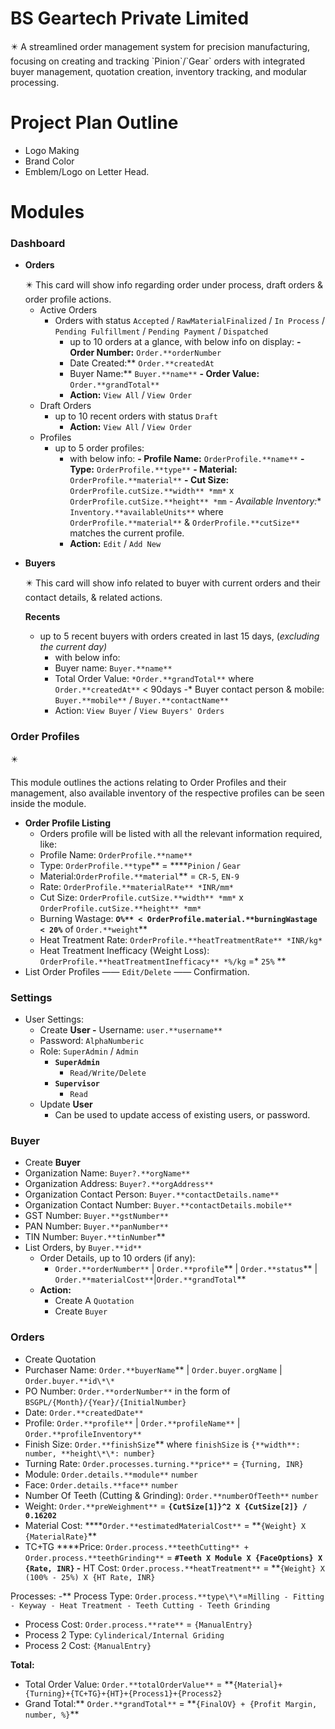 # BS Geartech Private Limited

<aside>
✴️ A streamlined order management system for precision manufacturing, focusing on creating and tracking `Pinion`/`Gear` orders with integrated buyer management, quotation creation, inventory tracking, and modular processing.

</aside>

# Project Plan Outline

- Logo Making
- Brand Color
- Emblem/Logo on Letter Head.

# Modules

### **Dashboard**

- **Orders**
    <aside>
    ✴️ This card will show info regarding order under process, draft orders & order profile actions.
    
    </aside>
    
    - Active Orders
        - Orders with status `Accepted` / `RawMaterialFinalized` / `In Process` / `Pending Fulfillment` / `Pending Payment` / `Dispatched`
            - up to 10 orders at a glance, with below info on display:
            **- Order Number:** `Order.**orderNumber` 
            - Date Created:** `Order.**createdAt` 
            - Buyer Name:** `Buyer.**name**` 
            **- Order Value:** `Order.**grandTotal**`
            - **Action:** `View All` / `View Order`
    - Draft Orders
        - up to 10 recent orders with status `Draft`
            - **Action:** `View All` / `View Order`
    - Profiles
        - up to 5 order profiles:
            - with below info:
            **- Profile Name:** `OrderProfile.**name**`
            **- Type:** `OrderProfile.**type**`
            **- Material:** `OrderProfile.**material**` 
            **- Cut Size:** `OrderProfile.cutSize.**width** *mm*` x `OrderProfile.cutSize.**height** *mm` 
            **-* Available Inventory:** `Inventory.**availableUnits**` where `OrderProfile.**material**` & `OrderProfile.**cutSize**` matches the current profile.
            - **Action:** `Edit` / `Add New`
- **Buyers**
    <aside>
    ✴️ This card will show info related to buyer with current orders and their contact details, & related actions.
    
    </aside>
    
    **Recents**
    
    - up to 5 recent buyers with orders created in last 15 days, (*excluding the current day)*
        - with below info:
        - Buyer name: `Buyer.**name**` 
        - Total Order Value: `*Order.**grandTotal**` where `Order.**createdAt**` < 90days 
        -* Buyer contact person & mobile: `Buyer.**mobile**` / `Buyer.**contactName**`
        - Action: `View Buyer` / `View Buyers' Orders`

### Order Profiles

<aside>
✴️

This module outlines the actions relating to Order Profiles and their management, also available inventory of the respective profiles can be seen inside the module.

</aside>

- **Order Profile Listing**
  - Orders profile will be listed with all the relevant information required, like:
  - Profile Name: `OrderProfile.**name**`
  - Type: `OrderProfile.**type`** = \*\***`Pinion` / `Gear`
  - Material:`OrderProfile.**material`\*\* = `CR-5`, `EN-9`
  - Rate: `OrderProfile.**materialRate** *INR/mm*`
  - Cut Size: `OrderProfile.cutSize.**width** *mm*` x `OrderProfile.cutSize.**height** *mm*`
  - Burning Wastage: **`O%** < OrderProfile.material.**burningWastage < 20%`** of `Order.**weight`\*\*
  - Heat Treatment Rate: `OrderProfile.**heatTreatmentRate** *INR/kg*`
  - Heat Treatment Inefficacy (Weight Loss): `OrderProfile.**heatTreatmentInefficacy** *%/kg` =\* `25%` \*\*
- List Order Profiles —— `Edit/Delete` —— Confirmation.

### Settings

- User Settings:
  - Create **User -** Username: `user.**username**`
  - Password: `AlphaNumberic`
  - Role: `SuperAdmin` / `Admin`
    - **`SuperAdmin`**
      - `Read/Write/Delete`
    - **`Supervisor`**
      - `Read`
  - Update **User**
    - Can be used to update access of existing users, or password.

### Buyer

- Create **Buyer**
- Organization Name: `Buyer?.**orgName**`
- Organization Address: `Buyer?.**orgAddress**`
- Organization Contact Person: `Buyer.**contactDetails.name**`
- Organization Contact Number: `Buyer.**contactDetails.mobile**`
- GST Number: `Buyer.**gstNumber**`
- PAN Number: `Buyer.**panNumber**`
- TIN Number: `Buyer.**tinNumber`\*\*
- List Orders, by `Buyer.**id**`
  - Order Details, up to 10 orders (if any):
    - `Order.**orderNumber**` | `Order.**profile`** | `Order.**status`** | `Order.**materialCost**`|`Order.**grandTotal`**
  - **Action:**
    - Create A `Quotation`
    - Create `Buyer`

### **Orders**

- Create Quotation
- Purchaser Name: `Order.**buyerName`** | `Order.buyer.orgName` | `Order.buyer.**id\*\*`
- PO Number: `Order.**orderNumber**` in the form of `BSGPL/{Month}/{Year}/{InitialNumber}`
- Date: `Order.**createdDate**`
- Profile: `Order.**profile**` | `Order.**profileName**` | `Order.**profileInventory**`
- Finish Size: `Order.**finishSize`** where `finishSize` is `{**width**: number, **height\*\*: number}`
- Turning Rate: `Order.processes.turning.**price**` = `{Turning, INR}`
- Module: `Order.details.**module**` `number`
- Face: `Order.details.**face**` `number`
- Number Of Teeth (Cutting & Grinding): `Order.**numberOfTeeth**` `number`
- Weight: `Order.**preWeighment**` = **`{CutSize[1]}^2 X {CutSize[2]} / 0.16202`**
- Material Cost: \***\*`Order.**estimatedMaterialCost**` = **`{Weight} X {MaterialRate}`\*\*
- TC+TG \***\*Price: `Order.process.**teethCutting** + Order.process.**teethGrinding**` = **`#Teeth X Module X {FaceOptions} X {Rate, INR}` -** HT Cost: `Order.process.**heatTreatment**` = **`{Weight} X (100% - 25%) X {HT Rate, INR}`

Processes: -** Process Type: `Order.process.**type\*\*`=`Milling - Fitting - Keyway - Heat Treatment - Teeth Cutting - Teeth Grinding`

- Process Cost: `Order.process.**rate**` = `{ManualEntry}`
- Process 2 Type: `Cylinderical/Internal Griding`
- Process 2 Cost: `{ManualEntry}`

**Total:**

- Total Order Value: `Order.**totalOrderValue**` = \*\*`{Material}+{Turning}+{TC+TG}+{HT}+{Process1}+{Process2}`
- Grand Total:** `Order.**grandTotal**` = **`{FinalOV} + {Profit Margin, number, %}`\*\*
